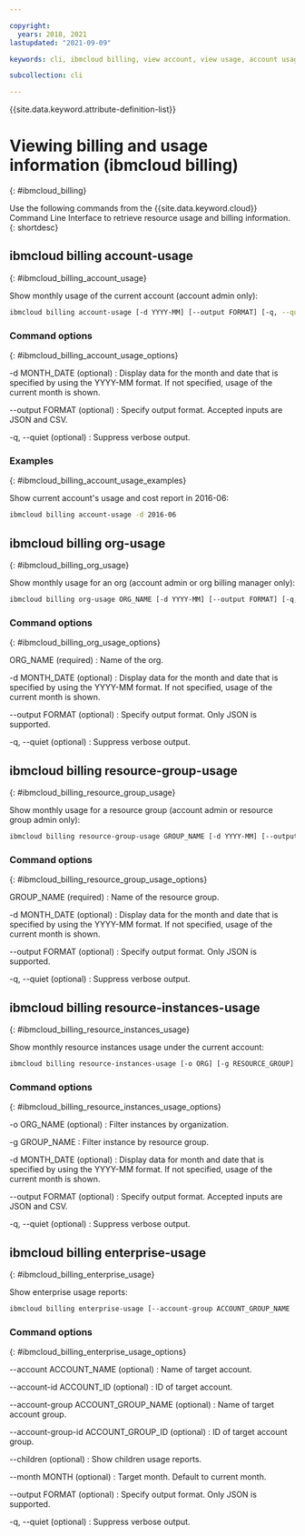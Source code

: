 ```yaml
---

copyright:
  years: 2018, 2021
lastupdated: "2021-09-09"

keywords: cli, ibmcloud billing, view account, view usage, account usage, resource groups, resources, org-usage

subcollection: cli

---
```


{{site.data.keyword.attribute-definition-list}}

# Viewing billing and usage information (ibmcloud billing)
{: #ibmcloud_billing}

Use the following commands from the {{site.data.keyword.cloud}} Command Line Interface to retrieve resource usage and billing information.
{: shortdesc}
 
## ibmcloud billing account-usage
{: #ibmcloud_billing_account_usage}

Show monthly usage of the current account (account admin only):
```bash
ibmcloud billing account-usage [-d YYYY-MM] [--output FORMAT] [-q, --quiet]
```

### Command options
{: #ibmcloud_billing_account_usage_options}

-d MONTH_DATE (optional)
:   Display data for the month and date that is specified by using the YYYY-MM format. If not specified, usage of the current month is shown.

--output FORMAT (optional)
:   Specify output format. Accepted inputs are JSON and CSV.

-q, --quiet (optional)
:   Suppress verbose output.

### Examples
{: #ibmcloud_billing_account_usage_examples}

Show current account's usage and cost report in 2016-06:
```bash
ibmcloud billing account-usage -d 2016-06
```

## ibmcloud billing org-usage
{: #ibmcloud_billing_org_usage}

Show monthly usage for an org (account admin or org billing manager only):
```bash
ibmcloud billing org-usage ORG_NAME [-d YYYY-MM] [--output FORMAT] [-q, --quiet]
```

### Command options
{: #ibmcloud_billing_org_usage_options}

ORG_NAME (required)
:   Name of the org.

-d MONTH_DATE (optional)
:   Display data for the month and date that is specified by using the YYYY-MM format. If not specified, usage of the current month is shown.

--output FORMAT (optional)
:   Specify output format. Only JSON is supported.</dd>

-q, --quiet (optional)
:   Suppress verbose output.

## ibmcloud billing resource-group-usage
{: #ibmcloud_billing_resource_group_usage}

Show monthly usage for a resource group (account admin or resource group admin only):
```bash
ibmcloud billing resource-group-usage GROUP_NAME [-d YYYY-MM] [--output FORMAT] [-q, --quiet]
```

### Command options
{: #ibmcloud_billing_resource_group_usage_options}

GROUP_NAME (required)
:    Name of the resource group.

-d MONTH_DATE (optional)
:   Display data for the month and date that is specified by using the YYYY-MM format. If not specified, usage of the current month is shown.

--output FORMAT (optional)
:   Specify output format. Only JSON is supported.

-q, --quiet (optional)
:   Suppress verbose output.

## ibmcloud billing resource-instances-usage
{: #ibmcloud_billing_resource_instances_usage}

Show monthly resource instances usage under the current account:
```bash
ibmcloud billing resource-instances-usage [-o ORG] [-g RESOURCE_GROUP] [-d YYYY-MM] [--output FORMAT] [-q, --quiet]
```

### Command options
{: #ibmcloud_billing_resource_instances_usage_options}

-o ORG_NAME (optional)
:   Filter instances by organization.

-g GROUP_NAME
:   Filter instance by resource group.

-d MONTH_DATE (optional)
:   Display data for month and date that is specified by using the YYYY-MM format. If not specified, usage of the current month is shown.

--output FORMAT (optional)
:   Specify output format. Accepted inputs are JSON and CSV.

-q, --quiet (optional)
:   Suppress verbose output.

## ibmcloud billing enterprise-usage
{: #ibmcloud_billing_enterprise_usage}

Show enterprise usage reports:
```bash
ibmcloud billing enterprise-usage [--account-group ACCOUNT_GROUP_NAME | --account-group-id ACCOUNT_GROUP_ID | --account ACCOUNT_NAME | --account-id ACCOUNT_ID] [--month MONTH] [--children] [--output FORMAT] [-q, --quiet]
```

### Command options
{: #ibmcloud_billing_enterprise_usage_options}

--account ACCOUNT_NAME (optional)
:   Name of target account.

--account-id ACCOUNT_ID (optional)
:   ID of target account.

--account-group ACCOUNT_GROUP_NAME (optional)
:   Name of target account group.

--account-group-id ACCOUNT_GROUP_ID (optional)
:   ID of target account group.

--children (optional)
:   Show children usage reports.

--month MONTH (optional)
:   Target month. Default to current month.

--output FORMAT (optional)
:   Specify output format. Only JSON is supported.

-q, --quiet (optional)
:   Suppress verbose output.

